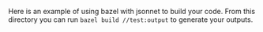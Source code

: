 Here is an example of using bazel with jsonnet to build your code. From
this directory you can run `bazel build //test:output` to generate your
outputs.
